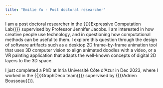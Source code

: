 ```yaml
---
title: "Emilie Yu - Post doctoral researcher"
---
```


I am a post doctoral researcher in the {{<link url="https://ecl.mat.ucsb.edu/">}}Expressive Computation Lab{{</link>}}&nbsp;supervised by Professor Jennifer Jacobs. I am interested in how creative people use technology, and in questioning how computational methods can be useful to them. I explore this question through the design of software artifacts such as a desktop 2D frame-by-frame animation tool that uses 3D computer vision to align animated doodles with a video, or a VR painting application that adapts the well-known concepts of digital 2D layers to the 3D space.

I just completed a PhD at Inria Université Côte d'Azur in Dec 2023, where I worked in the {{<link url="https://team.inria.fr/graphdeco/">}}GraphDeco team{{</link>}}&nbsp;supervised by {{<link url="http://www-sop.inria.fr/members/Adrien.Bousseau/">}}Adrien Bousseau{{</link>}}.